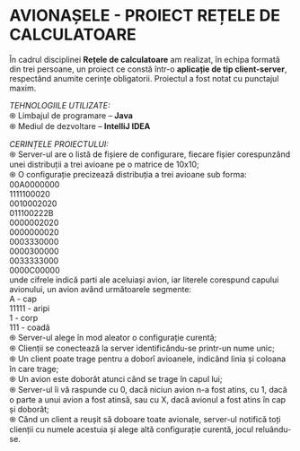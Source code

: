 # AVIONAȘELE - PROIECT REȚELE DE CALCULATOARE 

În cadrul disciplinei **Rețele de calculatoare** am realizat, în echipa formată din trei persoane, un proiect ce constă într-o **aplicație de tip client-server**, respectând anumite cerințe obligatorii. Proiectul a fost notat cu punctajul maxim.

*TEHNOLOGIILE UTILIZATE:* <br />
֍ Limbajul de programare – **Java** <br />
֍ Mediul de dezvoltare – **IntelliJ IDEA** <br />


*CERINȚELE PROIECTULUI:* <br />
֍	Server-ul are o listă de fișiere de configurare, fiecare fișier corespunzând unei distribuții a trei avioane pe o matrice de 10x10; <br />
֍	O configurație precizează distribuția a trei avioane sub forma: <br />
00A0000000 <br />
1111100020 <br />
0010002020 <br />
011100222B <br />
0000002020 <br />
0000000020 <br />
0003330000 <br />
0000300000 <br />
0033333000 <br />
0000C00000 <br />
unde cifrele indică parti ale aceluiași avion, iar literele corespund capului avionului, un avion având următoarele segmente: <br />
A - cap <br />
11111 - aripi <br />
1 - corp <br />
111 - coadă <br />
֍	Server-ul alege în mod aleator o configurație curentă; <br />
֍	Clienții se conectează la server identificându-se printr-un nume unic; <br />
֍	Un client poate trage pentru a doborî avioanele, indicând linia și coloana în care trage; <br />
֍	Un avion este doborât atunci când se trage în capul lui; <br />
֍	Server-ul îi vă raspunde cu 0, dacă niciun avion n-a fost atins, cu 1, dacă o parte a unui avion a fost atinsă, sau cu X, dacă avionul a fost atins în cap și doborât; <br />
֍	Când un client a reușit să doboare toate avionale, server-ul notifică toți clienții cu numele acestuia și alege altă configurație curentă, jocul reluându-se. <br />

